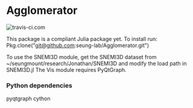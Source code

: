 # Agglomerator
![travis-ci.com](https://magnum.travis-ci.com/seung-lab/agglomerator.svg?token=XgJykxTsTUBYXsq64oSK)


This package is a compliant Julia package yet. To install run:
Pkg.clone("git@github.com:seung-lab/Agglomerator.git")

To use the SNEMI3D module, get the SNEMI3D dataset from ~/seungmount/research/Jonathan/SNEMI3D and modify the load path in SNEMI3D.jl
The Vis module requires PyQtGraph.

### Python dependencies
pyqtgraph
cython

